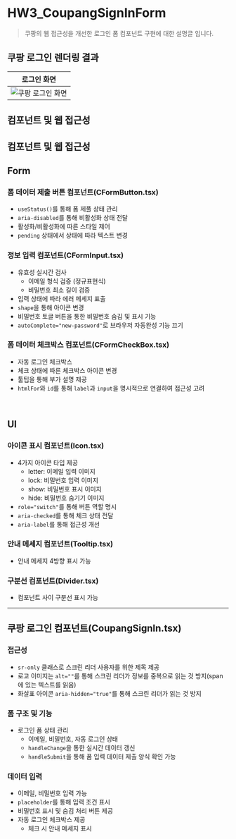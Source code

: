 # HW3_CoupangSignInForm

> 쿠팡의 웹 접근성을 개선한 로그인 폼 컴포넌트 구현에 대한 설명글 입니다.


## 쿠팡 로그인 렌더링 결과
| 로그인 화면 |
|:---:|
| ![쿠팡 로그인 화면](https://github.com/user-attachments/assets/43336b4f-d3f9-434a-95e4-711d750cf0c7) |
## 컴포넌트 및 웹 접근성

## 컴포넌트 및 웹 접근성

## Form

### 폼 데이터 제출 버튼 컴포넌트(CFormButton.tsx)

- `useStatus()`를 통해 폼 제풀 상태 관리
- `aria-disabled`를 통해 비활성화 상태 전달
- 활성화/비활성화에 따른 스타일 제어
- `pending` 상태에서 상태에 따라 텍스트 변경

### 정보 입력 컴포넌트(CFormInput.tsx)

- 유효성 실시간 검사
  - 이메일 형식 검증 (정규표현식)
  - 비밀번호 최소 길이 검증
- 입력 상태에 따라 에러 메세지 표출
- `shape`을 통해 아이콘 변경
- 비밀번호 토글 버튼을 통한 비밀번호 숨김 및 표시 기능
- `autoComplete="new-password"`로 브라우저 자동완성 기능 끄기

### 폼 데이터 체크박스 컴포넌트(CFormCheckBox.tsx)

- 자동 로그인 체크박스
- 체크 상태에 따른 체크박스 아이콘 변경
- 툴팁을 통해 부가 설명 제공
- `htmlFor`와 `id`를 통해 `label`과 `input`을 명시적으로 연결하여 접근성 고려

<br>

## UI

### 아이콘 표시 컴포넌트(Icon.tsx)

- 4가지 아이콘 타입 제공
  - letter: 이메일 입력 이미지
  - lock: 비밀번호 입력 이미지
  - show: 비밀번호 표시 이미지
  - hide: 비밀번호 숨기기 이미지
- `role="switch"`를 통해 버튼 역할 명시
- `aria-checked`를 통해 체크 상태 전달
- `aria-label`를 통해 접근성 개선

### 안내 메세지 컴포넌트(Tooltip.tsx)

- 안내 메세지 4방향 표시 가능

### 구분선 컴포넌트(Divider.tsx)

- 컴포넌트 사이 구분선 표시 가능

<hr/>

## 쿠팡 로그인 컴포넌트(CoupangSignIn.tsx)

### 접근성

- `sr-only` 클래스로 스크린 리더 사용자를 위한 제목 제공
- 로고 이미지는 `alt=""`를 통해 스크린 리더가 정보를 중복으로 읽는 것 방지(span에 있는 텍스트를 읽음)
- 화살표 아이콘 `aria-hidden="true"`를 통해 스크린 리더가 읽는 것 방지

### 폼 구조 및 기능

- 로그인 폼 상태 관리
  - 이메일, 비밀번호, 자동 로그인 상태
  - `handleChange`을 통한 실시간 데이터 갱신
  - `handleSubmit`을 통해 폼 입력 데이터 제출 양식 확인 가능

### 데이터 입력

- 이메일, 비밀번호 입력 가능
- `placeholder`를 통해 입력 조건 표시
- 비밀번호 표시 및 숨김 처리 버튼 제공
- 자동 로그인 체크박스 제공
  - 체크 시 안내 메세지 표시
